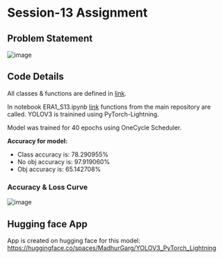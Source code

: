 # Session-13 Assignment

## Problem Statement

![image](https://github.com/MPGarg/ERA1_Session13/assets/120099863/6879ef1b-b8f2-46bc-a9a0-41cd304730c0)

## Code Details

All classes & functions are defined in [link](https://github.com/MPGarg/ERA1_Session13). 

In notebook ERA1_S13.ipynb [link](ERA1_S13.ipynb) functions from the main repository are called. YOLOV3 is trainined using PyTorch-Lightning.

Model was trained for 40 epochs using OneCycle Scheduler. 

**Accuracy for model:**
* Class accuracy is: 78.290955%
* No obj accuracy is: 97.919060%
* Obj accuracy is: 65.142708%

### Accuracy & Loss Curve

![image](https://github.com/MPGarg/ERA1_Session13/assets/120099863/2eeb489d-0eb3-40d4-83c7-b5cfa2cc18f2)

## Hugging face App 

App is created on hugging face for this model:
https://huggingface.co/spaces/MadhurGarg/YOLOV3_PyTorch_Lightning

